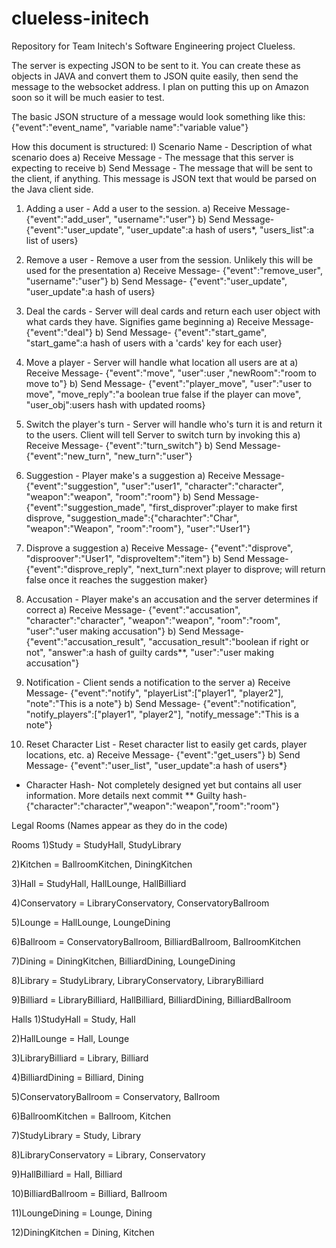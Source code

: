 clueless-initech
================

Repository for Team Initech's Software Engineering project Clueless.

The server is expecting JSON to be sent to it. You can create these as objects in JAVA and convert them to JSON quite easily, 
then send the message to the websocket address. I plan on putting this up on Amazon soon so it will be much easier to test.

The basic JSON structure of a message would look something like this: 
{"event":"event_name", "variable name":"variable value"}

How this document is structured:
I) Scenario Name - Description of what scenario does
a) Receive Message - The message that this server is expecting to receive
b) Send Message - The message that will be sent to the client, if anything. This message is JSON text that would be parsed 
  on the Java client side.
  
1) Adding a user - Add a user to the session.
a) Receive Message- {"event":"add_user", "username":"user"}
b) Send Message- {"event":"user_update", "user_update":a hash of users*, "users_list":a list of users}

2) Remove a user - Remove a user from the session. Unlikely this will be used for the presentation
a) Receive Message- {"event":"remove_user", "username":"user"}
b) Send Message- {"event":"user_update", "user_update":a hash of users}

3) Deal the cards - Server will deal cards and return each user object with what cards they have. Signifies game beginning
a) Receive Message- {"event":"deal"}
b) Send Message- {"event":"start_game", "start_game":a hash of users with a 'cards' key for each user}

4) Move a player - Server will handle what location all users are at
a) Receive Message- {"event":"move", "user":user ,"newRoom":"room to move to"}
b) Send Message- {"event":"player_move", "user":"user to move", "move_reply":"a boolean true false if the player can move", "user_obj":users hash with updated rooms}

5) Switch the player's turn - Server will handle who's turn it is and return it to the users. Client will tell Server to switch turn by invoking this
a) Receive Message- {"event":"turn_switch"}
b) Send Message- {"event":"new_turn", "new_turn":"user"}

6) Suggestion - Player make's a suggestion
a) Receive Message- {"event":"suggestion", "user":"user1", "character":"character", "weapon":"weapon", "room":"room"}
b) Send Message- {"event":"suggestion_made", "first_disprover":player to make first disprove, "suggestion_made":{"charachter":"Char", "weapon":"Weapon", "room":"room"}, "user":"User1"}

7) Disprove a suggestion
a) Receive Message- {"event":"disprove", "disproover":"User1", "disproveItem":"item"}
b) Send Message- {"event":"disprove_reply", "next_turn":next player to disprove; will return false once it reaches the suggestion maker}

8) Accusation - Player make's an accusation and the server determines if correct
a) Receive Message- {"event":"accusation", "character":"character", "weapon":"weapon", "room":"room", "user":"user making accusation"}
b) Send Message- {"event":"accusation_result", "accusation_result":"boolean if right or not", "answer":a hash of guilty cards**, "user":"user making accusation"}

9) Notification - Client sends a notification to the server
a) Receive Message- {"event":"notify", "playerList":["player1", "player2"], "note":"This is a note"}
b) Send Message- {"event":"notification", "notify_players":["player1", "player2"], "notify_message":"This is a note"}

10) Reset Character List - Reset character list to easily get cards, player locations, etc.
a) Receive Message- {"event":"get_users"}
b) Send Message- {"event":"user_list", "user_update":a hash of users*}

* Character Hash- Not completely designed yet but contains all user information. More details next commit
** Guilty hash- {"character":"character","weapon":"weapon","room":"room"}


Legal Rooms (Names appear as they do in the code)

  Rooms
  1)Study = StudyHall, StudyLibrary
  
  2)Kitchen = BallroomKitchen, DiningKitchen
  
  3)Hall = StudyHall, HallLounge, HallBilliard
  
  4)Conservatory = LibraryConservatory, ConservatoryBallroom
  
  5)Lounge = HallLounge, LoungeDining
  
  6)Ballroom = ConservatoryBallroom, BilliardBallroom, BallroomKitchen
  
  7)Dining = DiningKitchen, BilliardDining, LoungeDining
  
  8)Library = StudyLibrary, LibraryConservatory, LibraryBilliard
  
  9)Billiard = LibraryBilliard, HallBilliard, BilliardDining, BilliardBallroom


  Halls
  1)StudyHall = Study, Hall
  
  2)HallLounge = Hall, Lounge
  
  3)LibraryBilliard = Library, Billiard
  
  4)BilliardDining = Billiard, Dining
  
  5)ConservatoryBallroom = Conservatory, Ballroom
  
  6)BallroomKitchen = Ballroom, Kitchen
  
  7)StudyLibrary = Study, Library
  
  8)LibraryConservatory = Library, Conservatory
  
  9)HallBilliard = Hall, Billiard
  
  10)BilliardBallroom = Billiard, Ballroom
  
  11)LoungeDining = Lounge, Dining
  
  12)DiningKitchen = Dining, Kitchen
